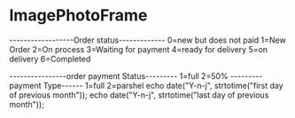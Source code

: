 # ImagePhotoFrame
 ------------------Order status-------------
0=new but does not paid
1=New Order
2=On process
3=Waiting for payment
4=ready for delivery
5=on delivery
6=Completed

----------------order payment Status---------
1=full
2=50%
---------payment Type------
1=full
2=parshel
echo date("Y-n-j", strtotime("first day of previous month"));
echo date("Y-n-j", strtotime("last day of previous month"));